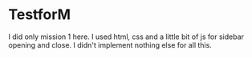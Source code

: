 # TestforM

I did only mission 1 here. 
I used html, css and a little bit of js for sidebar opening and close. I didn't implement nothing else for all this.



